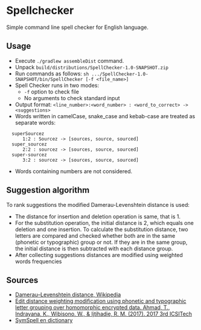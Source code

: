 # Spellchecker

Simple command line spell checker for English language.

## Usage

* Execute `./gradlew assembleDist` command.
* Unpack `build/distributions/SpellChecker-1.0-SNAPSHOT.zip`
* Run commands as follows: `sh .../SpellChecker-1.0-SNAPSHOT/bin/SpellChecker [-f <file_name>]`
* Spell Checker runs in two modes: 
  * `-f` option to check file
  * No arguments to check standard input
* Output format: `<line_number>:<word_number> : <word_to_correct> -> <suggestions>`
* Words written in camelCase, snake_case and kebab-case are treated as separate words:
```
  superSourcez
      1:2 : Sourcez -> [sources, source, sourced]
  super_sourcez
      2:2 : sourcez -> [sources, source, sourced]
  super-sourcez
      3:2 : sourcez -> [sources, source, sourced]
```
* Words containing numbers are not considered.

## Suggestion algorithm

To rank suggestions the modified Damerau-Levenshtein distance is used:
* The distance for insertion and deletion operation is same, that is 1. 
* For the substitution operation, the initial distance is 2, which equals one deletion and one insertion.
  To calculate the substitution distance, two letters are compared and checked whether both are in the same (phonetic or typographic) group or not. 
  If they are in the same group, the initial distance is then subtracted with each distance group.
* After collecting suggestions distances are modified using weighted words frequencies

## Sources

* [Damerau–Levenshtein distance, Wikipedia](https://en.wikipedia.org/wiki/Damerau%E2%80%93Levenshtein_distance)
* [Edit distance weighting modification using phonetic and typographic letter grouping over homomorphic encrypted data. 
Ahmad, T., Indrayana, K., Wibisono, W., & Ijtihadie, R. M. (2017). 2017 3rd ICSITech](https://ieeexplore.ieee.org/abstract/document/8257147)
* [SymSpell en dictionary](https://github.com/wolfgarbe/SymSpell/blob/master/SymSpell.FrequencyDictionary/en-80k.txt)
